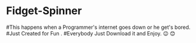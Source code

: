 # Fidget-Spinner
#This happens when a Programmer's internet goes down or he get's bored.
#Just Created for Fun .
#Everybody Just Download it and Enjoy. 😉 😊 

